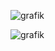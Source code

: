 ![grafik](https://user-images.githubusercontent.com/75083505/110251381-788d4e00-7f80-11eb-9e7a-5a88696e4131.png)


![grafik](https://user-images.githubusercontent.com/75083505/110251508-0832fc80-7f81-11eb-8920-2beda8f6ff1e.png)
